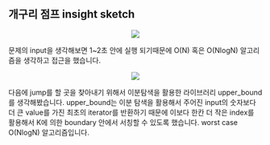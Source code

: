 ## 개구리 점프 insight sketch

<p align="center">
  <img src="https://user-images.githubusercontent.com/39179946/175761316-94503a03-a70a-4278-b124-2aba8e174688.PNG"/>
</p>

문제의 input을 생각해보면 1~2초 안에 실행 되기때문에 O(N) 혹은 O(NlogN) 알고리즘을 생각하고 접근을 했습니다.

<p align="center">
  <img src="https://user-images.githubusercontent.com/39179946/175761319-e884d1a7-9df8-4ad2-af72-0abfede5fd0e.PNG"/>
</p>

다음에 jump를 할 곳을 찾아내기 위해서 이분탐색을 활용한 라이브러리 upper_bound를 생각해봤습니다. 
upper_bound는 이분 탐색을 활용해서 주어진 input의 숫자보다 더 큰 value를 가진 최초의 iterator를 반환하기 때문에 이보다 한칸 더 작은 index를 활용해서 K에 의한 boundary 안에서 서칭할 수 있도록 했습니다. worst case O(NlogN) 알고리즘입니다.
